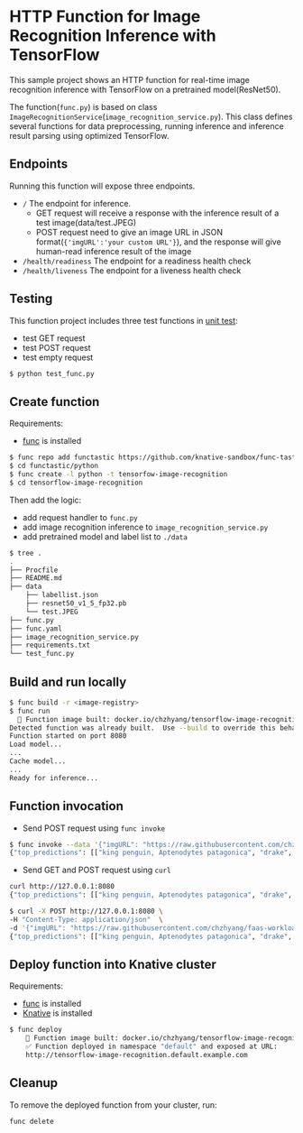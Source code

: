 # HTTP Function for Image Recognition Inference with TensorFlow

This sample project shows an HTTP function for real-time image recognition inference 
with TensorFlow on a pretrained model(ResNet50).

The function(`func.py`) is based on class `ImageRecognitionService`(`image_recognition_service.py`). This class defines several functions for data preprocessing, running inference and inference result parsing using optimized TensorFlow.

## Endpoints

Running this function will expose three endpoints.

  - `/` The endpoint for inference.
    - GET request will receive a response with the inference result of a test image(data/test.JPEG)
    - POST request need to give an image URL in JSON format(`{'imgURL':'your custom URL'}`), and the response will give human-read inference result of the image
  - `/health/readiness` The endpoint for a readiness health check
  - `/health/liveness` The endpoint for a liveness health check

## Testing

This function project includes three test functions in [unit test](./test_func.py):
- test GET request
- test POST request
- test empty request

```bash
$ python test_func.py
```

## Create function
Requirements:
- [func](https://github.com/knative/func) is installed

```bash
$ func repo add functastic https://github.com/knative-sandbox/func-tastic
$ cd functastic/python
$ func create -l python -t tensorfow-image-recognition
$ cd tensorflow-image-recognition
```

Then add the logic: 
- add request handler to `func.py`
- add image recognition inference to `image_recognition_service.py`
- add pretrained model and label list to `./data`


```bash
$ tree .
.
├── Procfile
├── README.md
├── data
    ├── labellist.json
    ├── resnet50_v1_5_fp32.pb
    └── test.JPEG
├── func.py
├── func.yaml
├── image_recognition_service.py
├── requirements.txt
└── test_func.py
```

## Build and run locally

```bash
$ func build -r <image-registry>
$ func run
  🙌 Function image built: docker.io/chzhyang/tensorflow-image-recognition:latest
Detected function was already built.  Use --build to override this behavior.
Function started on port 8080
Load model...
...
Cache model...
...
Ready for inference... 
```

## Function invocation

- Send POST request using `func invoke`

```bash
$ func invoke --data '{"imgURL": "https://raw.githubusercontent.com/chzhyang/faas-workloads/main/tensorflow/image_recognition/tensorflow_image_classification/data/ILSVRC2012_test_00000181.JPEG"}'
{"top_predictions": [["king penguin, Aptenodytes patagonica", "drake", "albatross, mollymawk", "toucan", "guenon, guenon monkey"]]}
```

- Send GET and POST request using `curl`

```bash
curl http://127.0.0.1:8080
{"top_predictions": [["king penguin, Aptenodytes patagonica", "drake", "albatross, mollymawk", "toucan", "guenon, guenon monkey"]]}

$ curl -X POST http://127.0.0.1:8080 \
-H "Content-Type: application/json"  \
-d '{"imgURL": "https://raw.githubusercontent.com/chzhyang/faas-workloads/main/tensorflow/image_recognition/tensorflow_image_classification/data/ILSVRC2012_test_00000181.JPEG"}'
{"top_predictions": [["king penguin, Aptenodytes patagonica", "drake", "albatross, mollymawk", "toucan", "guenon, guenon monkey"]]}
```


## Deploy function into Knative cluster

Requirements:
- [func](https://github.com/knative/func) is installed
- [Knative](https://knative.dev/docs/) is installed

```bash
$ func deploy
    🙌 Function image built: docker.io/chzhyang/tensorflow-image-recognition:latest
    ✅ Function deployed in namespace "default" and exposed at URL:
    http://tensorflow-image-recognition.default.example.com
```

## Cleanup

To remove the deployed function from your cluster, run:

```bash
func delete
```

